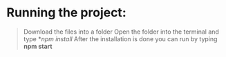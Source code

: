 # Running the project:
> Download the files into a folder
> Open the folder into the terminal and type **npm install*
> After the installation is done you can run by typing **npm start**
